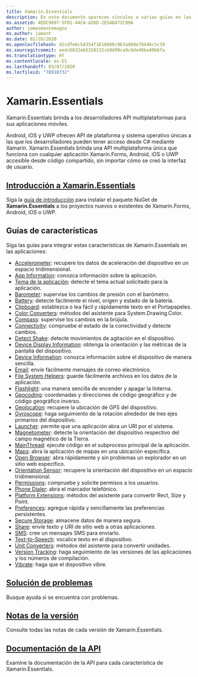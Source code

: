 ```yaml
---
title: Xamarin.Essentials
description: En este documento aparecen vínculos a varias guías en las que se describe Xamarin.Essentials, que brinda a los desarrolladores API multiplataformas para sus aplicaciones móviles.
ms.assetid: 4EDC9897-5FD1-44CA-A26D-2E5AB472C99A
author: jamesmontemagno
ms.author: jamont
ms.date: 02/26/2020
ms.openlocfilehash: 42cdfe6c54354f1616606c9b3a40de78446c5c39
ms.sourcegitcommit: eedc6032eb5328115cb0d99ca9c8de48be40b6fa
ms.translationtype: HT
ms.contentlocale: es-ES
ms.lasthandoff: 03/07/2020
ms.locfileid: "78910732"
---
```

# <a name="xamarinessentials"></a>Xamarin.Essentials

Xamarin.Essentials brinda a los desarrolladores API multiplataformas para sus aplicaciones móviles.

Android, iOS y UWP ofrecen API de plataforma y sistema operativo únicas a las que los desarrolladores pueden tener acceso desde C# mediante Xamarin. Xamarin.Essentials brinda una API multiplataforma única que funciona con cualquier aplicación Xamarin.Forms, Android, iOS o UWP accesible desde código compartido, sin importar cómo se creó la interfaz de usuario.

## <a name="get-started-with-xamarinessentials"></a>[Introducción a Xamarin.Essentials](get-started.md?context=xamarin/xamarin-forms)

Siga la [guía de introducción](get-started.md) para instalar el paquete NuGet de **Xamarin.Essentials** a los proyectos nuevos o existentes de Xamarin.Forms, Android, iOS o UWP.

## <a name="feature-guides"></a>Guías de características

Siga las guías para integrar estas características de Xamarin.Essentials en las aplicaciones:

* [Accelerometer](accelerometer.md?context=xamarin/xamarin-forms): recupere los datos de aceleración del dispositivo en un espacio tridimensional.
* [App Information](app-information.md?context=xamarin/xamarin-forms): conozca información sobre la aplicación.
* [Tema de la aplicación](app-theme.md?context=xamarin/xamarin-forms): detecte el tema actual solicitado para la aplicación.
* [Barometer](barometer.md?context=xamarin/xamarin-forms): supervise los cambios de presión con el barómetro.
* [Battery](battery.md?context=xamarin/xamarin-forms): detecte fácilmente el nivel, origen y estado de la batería.
* [Clipboard](clipboard.md?context=xamarin/xamarin-forms): establezca o lea fácil y rápidamente texto en el Portapapeles.
* [Color Converters](color-converters.md?context=xamarin/xamarin-forms): métodos del asistente para System.Drawing.Color.
* [Compass](compass.md?context=xamarin/xamarin-forms): supervise los cambios en la brújula.
* [Connectivity](connectivity.md?context=xamarin/xamarin-forms): compruebe el estado de la conectividad y detecte cambios.
* [Detect Shake](detect-shake.md?context=xamarin/xamarin-forms): detecte movimientos de agitación en el dispositivo.
* [Device Display Information](device-display.md?context=xamarin/xamarin-forms): obtenga la orientación y las métricas de la pantalla del dispositivo.
* [Device Information](device-information.md?context=xamarin/xamarin-forms): conozca información sobre el dispositivo de manera sencilla.
* [Email](email.md?context=xamarin/xamarin-forms): envíe fácilmente mensajes de correo electrónico.
* [File System Helpers](file-system-helpers.md?context=xamarin/xamarin-forms): guarde fácilmente archivos en los datos de la aplicación.
* [Flashlight](flashlight.md?context=xamarin/xamarin-forms): una manera sencilla de encender y apagar la linterna.
* [Geocoding](geocoding.md?context=xamarin/xamarin-forms): coordenadas y direcciones de código geográfico y de código geográfico inverso.
* [Geolocation](geolocation.md?context=xamarin/xamarin-forms): recupere la ubicación de GPS del dispositivo.
* [Gyroscope](gyroscope.md?context=xamarin/xamarin-forms): haga seguimiento de la rotación alrededor de tres ejes primarios del dispositivo.
* [Launcher](launcher.md?context=xamarin/xamarin-forms): permite que una aplicación abra un URI por el sistema.
* [Magnetometer](magnetometer.md?context=xamarin/xamarin-forms): detecte la orientación del dispositivo respectivo del campo magnético de la Tierra.
* [MainThread](main-thread.md?content=xamarin/xamarin-forms): ejecute código en el subproceso principal de la aplicación.
* [Maps](maps.md?content=xamarin/xamarin-forms): abra la aplicación de mapas en una ubicación específica.
* [Open Browser](open-browser.md?context=xamarin/xamarin-forms): abra rápidamente y sin problemas un explorador en un sitio web específico.
* [Orientation Sensor](orientation-sensor.md?context=xamarin/xamarin-forms): recupere la orientación del dispositivo en un espacio tridimensional.
* [Permissions](permissions.md?context=xamarin/xamarin-forms): compruebe y solicite permisos a los usuarios.
* [Phone Dialer](phone-dialer.md?context=xamarin/xamarin-forms): abra el marcador telefónico.
* [Platform Extensions](platform-extensions.md?context=xamarin/xamarin-forms): métodos del asistente para convertir Rect, Size y Point.
* [Preferences](preferences.md?context=xamarin/xamarin-forms): agregue rápida y sencillamente las preferencias persistentes.
* [Secure Storage](secure-storage.md?context=xamarin/xamarin-forms): almacene datos de manera segura.
* [Share](share.md?context=xamarin/xamarin-forms): envíe texto y URI de sitio web a otras aplicaciones.
* [SMS](sms.md?context=xamarin/xamarin-forms): cree un mensajes SMS para enviarlo.
* [Text-to-Speech](text-to-speech.md?context=xamarin/xamarin-forms): vocalice texto en el dispositivo.
* [Unit Converters](unit-converters.md?context=xamarin/xamarin-forms): métodos del asistente para convertir unidades.
* [Version Tracking](version-tracking.md?context=xamarin/xamarin-forms): haga seguimiento de las versiones de las aplicaciones y los números de compilación.
* [Vibrate](vibrate.md?context=xamarin/xamarin-forms): haga que el dispositivo vibre.

## <a name="troubleshooting"></a>[Solución de problemas](troubleshooting.md?context=xamarin/xamarin-forms)

Busque ayuda si se encuentra con problemas.

## <a name="release-notes"></a>[Notas de la versión](https://docs.microsoft.com/xamarin/essentials/release-notes/)

Consulte todas las notas de cada versión de Xamarin.Essentials.

## <a name="api-documentation"></a>[Documentación de la API](xref:Xamarin.Essentials)

Examine la documentación de la API para cada característica de Xamarin.Essentials.
